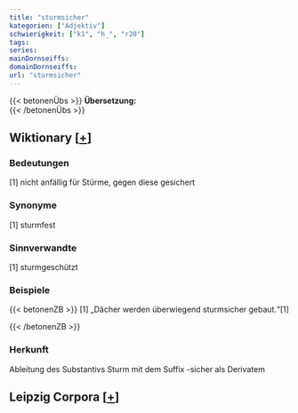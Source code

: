 ```yaml
---
title: "sturmsicher"
kategorien: ["Adjektiv"]
schwierigkeit: ["k1", "h_", "r20"]
tags:
series:
mainDornseiffs:
domainDornseiffs:
url: "sturmsicher"
---
```


{{< betonenÜbs >}}
**Übersetzung:**  
{{< /betonenÜbs >}}

## Wiktionary [[+](https://de.wiktionary.org/wiki/sturmsicher)]

### Bedeutungen
[1] nicht anfällig für Stürme, gegen diese gesichert  

### Synonyme
[1] sturmfest  

### Sinnverwandte
[1] sturmgeschützt  

### Beispiele
{{< betonenZB >}}
[1] „Dächer werden überwiegend sturmsicher gebaut.“[1]  

{{< /betonenZB >}}
### Herkunft
Ableitung des Substantivs Sturm mit dem Suffix -sicher als Derivatem  


## Leipzig Corpora [[+](https://corpora.uni-leipzig.de/en/res?word=sturmsicher&corpusId=deu_newscrawl-public_2018)]

